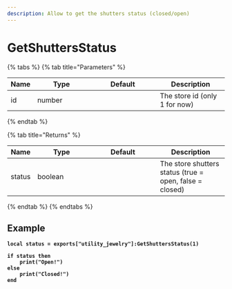 ```yaml
---
description: Allow to get the shutters status (closed/open)
---
```


# GetShuttersStatus

{% tabs %}
{% tab title="Parameters" %}
<table><thead><tr><th>Name</th><th width="112">Type</th><th width="140">Default</th><th>Description</th></tr></thead><tbody><tr><td>id</td><td>number</td><td></td><td>The store id (only 1 for now)</td></tr></tbody></table>
{% endtab %}

{% tab title="Returns" %}
<table><thead><tr><th>Name</th><th width="112">Type</th><th width="140">Default</th><th>Description</th></tr></thead><tbody><tr><td>status</td><td>boolean</td><td></td><td>The store shutters status (true = open, false = closed)</td></tr></tbody></table>
{% endtab %}
{% endtabs %}

## Example

<pre class="language-lua"><code class="lang-lua"><strong>local status = exports["utility_jewelry"]:GetShuttersStatus(1)
</strong><strong>
</strong><strong>if status then
</strong><strong>    print("Open!")
</strong><strong>else
</strong><strong>    print("Closed!")
</strong><strong>end
</strong></code></pre>
